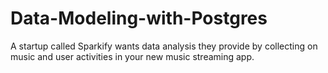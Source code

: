 # Data-Modeling-with-Postgres
A startup called Sparkify wants data analysis they provide by collecting on music and user activities in your new music streaming app.
